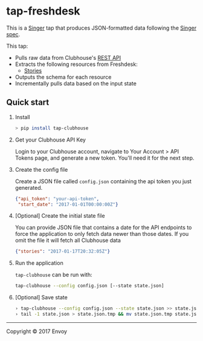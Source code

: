 # tap-freshdesk

This is a [Singer](https://singer.io) tap that produces JSON-formatted data following the [Singer spec](https://github.com/singer-io/getting-started/blob/master/SPEC.md).

This tap:
- Pulls raw data from Clubhouse's [REST API](https://clubhouse.io/api/v1/)
- Extracts the following resources from Freshdesk:
  - [Stories](https://clubhouse.io/api/v1/#stories)
- Outputs the schema for each resource
- Incrementally pulls data based on the input state


## Quick start

1. Install

    ```bash
    > pip install tap-clubhouse
    ```

2. Get your Clubhouse API Key

    Login to your Clubhouse account, navigate to Your Account > API Tokens
    page, and generate a new token. You'll need it for the next step.

3. Create the config file

    Create a JSON file called `config.json` containing the api token you just generated.

    ```json
    {"api_token": "your-api-token",
     "start_date": "2017-01-01T00:00:00Z"}
    ```

4. [Optional] Create the initial state file

    You can provide JSON file that contains a date for the API endpoints
    to force the application to only fetch data newer than those dates.
    If you omit the file it will fetch all Clubhouse data

    ```json
    {"stories": "2017-01-17T20:32:05Z"}
    ```

5. Run the application

    `tap-clubhouse` can be run with:

    ```bash
    tap-clubhouse --config config.json [--state state.json]
    ```

6. [Optional] Save state

    ```bash
    › tap-clubhouse --config config.json --state state.json >> state.json
    › tail -1 state.json > state.json.tmp && mv state.json.tmp state.json
    ```

---

Copyright &copy; 2017 Envoy
